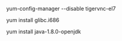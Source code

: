 


 yum-config-manager --disable tigervnc-el7
 
 yum install glibc.i686
 
 yum install java-1.8.0-openjdk